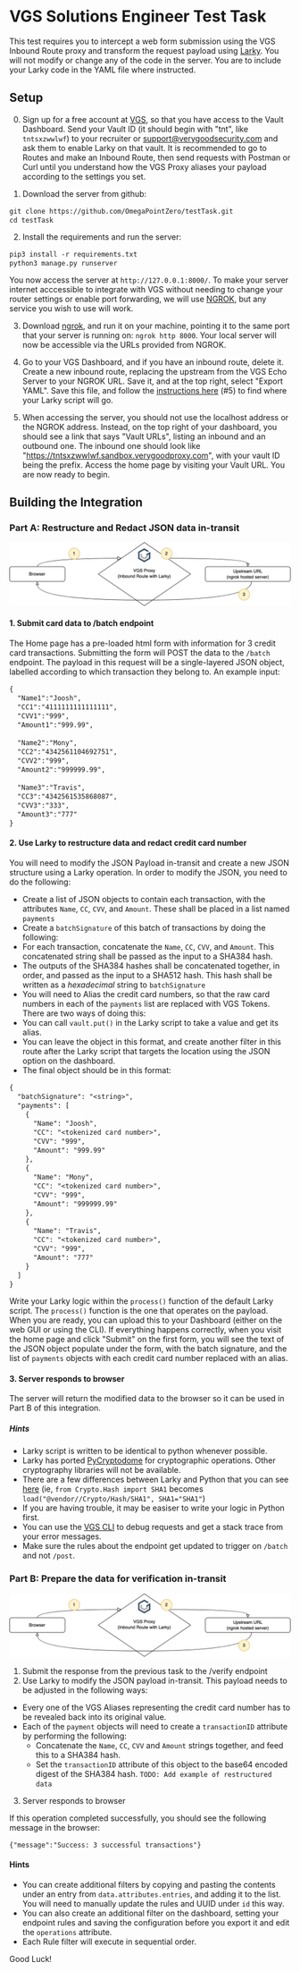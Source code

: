 # VGS Solutions Engineer Test Task

This test requires you to intercept a web form submission using the VGS Inbound Route proxy and transform the request payload using [Larky](https://www.verygoodsecurity.com/docs/guides/larky_overview). You will not modify or change any of the code in the server. You are to include your Larky code in the YAML file where instructed.

## Setup 

0. Sign up for a free account at [VGS](dashboard.verygoodsecurity.com), so that you have access to the Vault Dashboard. Send your Vault ID (it should begin with "tnt", like `tntsxzwwlwf`) to your recruiter or support@verygoodsecurity.com and ask them to enable Larky on that vault. It is recommended to go to Routes and make an Inbound Route, then send requests with Postman or Curl until you understand how the VGS Proxy aliases your payload according to the settings you set. 

1. Download the server from github: 
```
git clone https://github.com/OmegaPointZero/testTask.git
cd testTask
```

2. Install the requirements and run the server: 
```
pip3 install -r requirements.txt
python3 manage.py runserver
```
You  now access the server at `http://127.0.0.1:8000/`. To make your server internet acccessible to integrate with VGS without needing to change your router settings or enable port forwarding, we will use [NGROK](https://ngrok.com/), but any service you wish to use will work.

3. Download [ngrok](https://ngrok.com/download), and run it on your machine, pointing it to the same port that your server is running on:
`ngrok http 8000`. Your local server will now be accessible via the URLs provided from NGROK. 

4. Go to your VGS Dashboard, and if you have an inbound route, delete it. Create a new inbound route, replacing the upstream from the VGS Echo Server to your NGROK URL. Save it, and at the top right, select "Export YAML". Save this file, and follow the [instructions here](https://www.verygoodsecurity.com/docs/guides/larky_overview#how-to-use-larky-operation) (#5) to find where your Larky script will go. 

5. When accessing the server, you should not use the localhost address or the NGROK address. Instead, on the top right of your dashboard, you should see a link that says "Vault URLs", listing an inbound and an outbound one. The inbound one should look like "https://tntsxzwwlwf.sandbox.verygoodproxy.com", with your vault ID being the prefix. Access the home page by visiting your Vault URL. You are now ready to begin.

## Building the Integration

### Part A: Restructure and Redact JSON data in-transit

![Diagram](resources/network-diagram.png)

#### 1. Submit card data to /batch endpoint

The Home page has a pre-loaded html form with information for 3 credit card transactions. Submitting the form will POST the data to the `/batch` endpoint. The payload in this request will be a single-layered JSON object, labelled according to which transaction they belong to. An example input:
```
{
  "Name1":"Joosh",
  "CC1":"4111111111111111",
  "CVV1":"999",
  "Amount1":"999.99",
  
  "Name2":"Mony",
  "CC2":"4342561104692751",
  "CVV2":"999",
  "Amount2":"999999.99",
  
  "Name3":"Travis",
  "CC3":"4342561535868087",
  "CVV3":"333",
  "Amount3":"777"
}
```

#### 2. Use Larky to restructure data and redact credit card number

You will need to modify the JSON Payload in-transit and create a new JSON structure using a Larky operation. In order to modify the JSON, you need to do the following:

* Create a list of JSON objects to contain each transaction, with the attributes `Name`, `CC`, `CVV`, and `Amount`.  These shall be placed in a list named `payments`
* Create a `batchSignature` of this batch of transactions by doing the following: 
 * For each transaction, concatenate the `Name`, `CC`, `CVV`, and `Amount`. This concatenated string shall be passed as the input to a SHA384 hash.
 * The outputs of the SHA384 hashes shall be concatenated together, in order, and passed as the input to a SHA512 hash. This hash shall be written as a *hexadecimal* string to `batchSignature`
* You will need to Alias the credit card numbers, so that the raw card numbers in each of the `payments` list are replaced with VGS Tokens. There are two ways of doing this:
 * You can call `vault.put()` in the Larky script to take a value and get its alias.
 * You can leave the object in this format, and create another filter in this route after the Larky script that targets the location using the JSON option on the dashboard. 
* The final object should be in this format:
```
{
  "batchSignature": "<string>",
  "payments": [
    {
      "Name": "Joosh",
      "CC": "<tokenized card number>",
      "CVV": "999",
      "Amount": "999.99"
    },
    {
      "Name": "Mony",
      "CC": "<tokenized card number>",
      "CVV": "999",
      "Amount": "999999.99"
    },
    {
      "Name": "Travis",
      "CC": "<tokenized card number>",
      "CVV": "999",
      "Amount": "777"
    }
  ]
}
```

Write your Larky logic within the `process()` function of the default Larky script. The `process()` function is the one that operates on the payload. When you are ready, you can upload this to your Dashboard (either on the web GUI or using the CLI). If everything happens correctly, when you visit the home page and click "Submit" on the first form, you will see the text of the JSON object populate under the form, with the batch signature, and the list of `payments` objects with each credit card number replaced with an alias.

#### 3. Server responds to browser
The server will return the modified data to the browser so it can be used in Part B of this integration.

##### Hints
* Larky script is written to be identical to python whenever possible. 
* Larky has ported [PyCryptodome](https://pycryptodome.readthedocs.io/en/latest/src/introduction.html) for cryptographic operations. Other cryptography libraries will not be available.
* There are a few differences between Larky and Python that you can see [here](https://docs.bazel.build/versions/main/skylark/language.html#differences-with-python) (ie, `from Crypto.Hash import SHA1` becomes `load("@vendor//Crypto/Hash/SHA1", SHA1="SHA1"`)
* If you are having trouble, it may be easiser to write your logic in Python first.
* You can use the [VGS CLI](https://www.verygoodsecurity.com/docs/vgs-cli/getting-started) to debug requests and get a stack trace from your error messages.
* Make sure the rules about the endpoint get updated to trigger on `/batch` and not `/post`. 

### Part B: Prepare the data for verification in-transit

![Diagram](resources/network-diagram.png)
1. Submit the response from the previous task to the /verify endpoint
2. Use Larky to modify the JSON payload in-transit. This payload needs to be adjusted in the following ways:
* Every one of the VGS Aliases representing the credit card number has to be revealed back into its original value. 
* Each of the `payment` objects will need to create a `transactionID` attribute by performing the following:
   * Concatenate the `Name`, `CC`, `CVV` and `Amount` strings together, and feed this to a SHA384 hash. 
   * Set the `transactionID` attribute of this object to the base64 encoded digest of the SHA384 hash.
```TODO: Add example of restructured data```
 
3. Server responds to browser

If this operation completed successfully, you should see the following message in the browser:
```
{"message":"Success: 3 successful transactions"}
```

#### Hints

* You can create additional filters by copying and pasting the contents under an entry from `data.attributes.entries`, and adding it to the list. You will need to manually update the rules and UUID under `id` this way.
* You can also create an additional filter on the dashboard, setting your endpoint rules and saving the configuration before you export it and edit the `operations` attribute.
* Each Rule filter will execute in sequential order. 

Good Luck!
